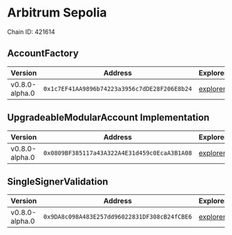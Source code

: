# Arbitrum Sepolia

Chain ID: 421614

## AccountFactory

| Version        | Address                                      | Explorer                                                                                   | Salt |
| -------------- | -------------------------------------------- | ------------------------------------------------------------------------------------------ | ---- |
| v0.8.0-alpha.0 | `0x1c7EF41AA9896b74223a3956c7dDE28F206E8b24` | [explorer](https://sepolia.arbiscan.io/address/0x1c7EF41AA9896b74223a3956c7dDE28F206E8b24) | `0`  |

## UpgradeableModularAccount Implementation

| Version        | Address                                      | Explorer                                                                                   | Salt |
| -------------- | -------------------------------------------- | ------------------------------------------------------------------------------------------ | ---- |
| v0.8.0-alpha.0 | `0x0809BF385117a43A322A4E31d459c0EcaA3B1A08` | [explorer](https://sepolia.arbiscan.io/address/0x0809BF385117a43A322A4E31d459c0EcaA3B1A08) | `0`  |

## SingleSignerValidation

| Version        | Address                                      | Explorer                                                                                   | Salt |
| -------------- | -------------------------------------------- | ------------------------------------------------------------------------------------------ | ---- |
| v0.8.0-alpha.0 | `0x9DA8c098A483E257dd96022831DF308cB24fCBE6` | [explorer](https://sepolia.arbiscan.io/address/0x9DA8c098A483E257dd96022831DF308cB24fCBE6) | `0`  |
